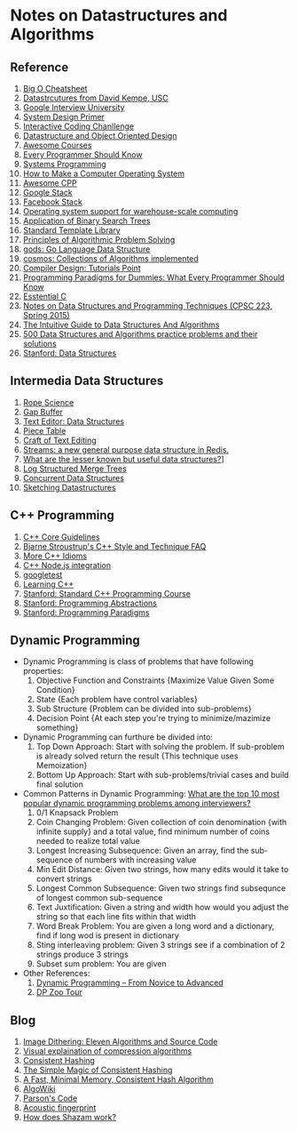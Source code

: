 # Notes on Datastructures and Algorithms

## Reference

1. [Big O Cheatsheet](http://bigocheatsheet.com/)
1. [Datastrcutures from David Kempe, USC](http://www-scf.usc.edu/~csci104/20142/lectures/DataStructures.pdf)
1. [Google Interview University](https://github.com/jgwhite/google-interview-university)
1. [System Design Primer](https://github.com/donnemartin/system-design-primer)
1. [Interactive Coding Chanllenge](https://github.com/donnemartin/interactive-coding-challenges)
1. [Datastructure and Object Oriented Design](http://www-scf.usc.edu/~csci104/20142/lectures/)
1. [Awesome Courses](https://github.com/prakhar1989/awesome-courses#programming-languages--compilers)
1. [Every Programmer Should Know](https://github.com/mr-mig/every-programmer-should-know)
1. [Systems Programming](https://github.com/angrave/SystemProgramming/wiki)
1. [How to Make a Computer Operating System](https://github.com/SamyPesse/How-to-Make-a-Computer-Operating-System)
1. [Awesome CPP](https://github.com/gibsjose/cpp-cheat-sheet)
1. [Google Stack](http://malteschwarzkopf.de/research/assets/google-stack.pdf)
1. [Facebook Stack](http://malteschwarzkopf.de/research/assets/facebook-stack.pdf)
1. [Operating system support for warehouse-scale computing](http://citeseerx.ist.psu.edu/viewdoc/download?doi=10.1.1.722.1768&rep=rep1&type=pdf)
1. [Application of Binary Search Trees](https://stackoverflow.com/questions/2130416/what-are-the-applications-of-binary-trees)
1. [Standard Template Library](http://web.eng.fiu.edu/watsonh/eel3160/Lectures/STL-Lectures.pdf)
1. [Principles of Algorithmic Problem Solving](http://www.csc.kth.se/~jsannemo/slask/main.pdf)
1. [gods: Go Language Data Structure](https://github.com/emirpasic/gods)
1. [cosmos: Collections of Algorithms implemented](https://github.com/OpenGenus/cosmos)
1. [Compiler Design: Tutorials Point](https://www.tutorialspoint.com/compiler_design/index.htm)
1. [Programming Paradigms for Dummies: What Every Programmer Should Know](https://www.info.ucl.ac.be/~pvr/VanRoyChapter.pdf)
1. [Esstential C](http://cslibrary.stanford.edu/101/EssentialC.pdf)
1. [Notes on Data Structures and Programming Techniques (CPSC 223, Spring 2015)](http://cs.yale.edu/homes/aspnes/classes/223/notes.html)
1. [The Intuitive Guide to Data Structures And Algorithms](https://www.interviewcake.com/data-structures-and-algorithms-guide)
1. [500 Data Structures and Algorithms practice problems and their solutions](https://techiedelight.quora.com/500-Data-Structures-and-Algorithms-practice-problems-and-their-solutions?__filter__&__nsrc__=2&__snid3__=1594232728&share=1)
1. [Stanford: Data Structures](https://web.stanford.edu/class/cs166/)

## Intermedia Data Structures

1. [Rope Science](https://github.com/google/xi-editor/blob/master/doc/rope_science/intro.md)
1. [Gap Buffer](https://en.wikipedia.org/wiki/Gap_buffer)
1. [Text Editor: Data Structures](http://www.averylaird.com/programming/editor/2017/09/30/the-piece-table/)
1. [Piece Table](https://en.wikipedia.org/wiki/Piece_table)
1. [Craft of Text Editing](http://www.finseth.com/craft/craft.pdf)
1. [Streams: a new general purpose data structure in Redis.](http://antirez.com/news/114)
1. [What are the lesser known but useful data structures?](https://stackoverflow.com/questions/500607/what-are-the-lesser-known-but-useful-data-structures)]
1. [Log Structured Merge Trees](https://en.wikipedia.org/wiki/Log-structured_merge-tree)
1. [Concurrent Data Structures](https://www.cs.tau.ac.il/~shanir/concurrent-data-structures.pdf)
1. [Sketching Datastructures](http://lkozma.net/blog/sketching-data-structures/)

## C++ Programming

1. [C++ Core Guidelines](https://github.com/isocpp/CppCoreGuidelines/blob/master/CppCoreGuidelines.md)
1. [Bjarne Stroustrup's C++ Style and Technique FAQ](http://www.stroustrup.com/bs_faq2.html#slow-containers)
1. [More C++ Idioms](https://en.wikibooks.org/wiki/More_C%2B%2B_Idioms)
1. [C++ Node.js integration](https://nodeaddons.com/c-processing-from-node-js/)
1. [googletest](https://github.com/google/googletest/blob/master/googlemock/docs/ForDummies.md)
1. [Learning C++](https://blog.tartanllama.xyz/learning-cpp/)
1. [Stanford: Standard C++ Programming Course](http://web.stanford.edu/class/cs106l/lectures.html)
1. [Stanford: Programming Abstractions](https://see.stanford.edu/Course/CS106B)
1. [Stanford: Programming Paradigms](https://see.stanford.edu/Course/CS107)

## Dynamic Programming

- Dynamic Programming is class of problems that have following properties:
    1. Objective Function and Constraints {Maximize Value Given Some Condition}
    1. State {Each problem have control variables}
    1. Sub Structure {Problem can be divided into sub-problems}
    1. Decision Point {At each step you're trying to minimize/mazimize something}
- Dynamic Programming can furthure be divided into:
    1. Top Down Approach: Start with  solving the problem. If sub-problem is already solved return the result {This technique uses Memoization}
    1. Bottom Up Approach: Start with sub-problems/trivial cases and build final solution
- Common Patterns in Dynamic Programming:
[What are the top 10 most popular dynamic programming problems among interviewers?](https://www.quora.com/What-are-the-top-10-most-popular-dynamic-programming-problems-among-interviewers)
    1. 0/1 Knapsack Problem
    1. Coin Changing Problem: Given collection of coin denomination {with infinite supply} and a total value, find minimum number of coins needed to realize total value
    1. Longest Increasing Subsequence: Given an array, find the sub-sequence of numbers with increasing value
    1. Min Edit Distance: Given two strings, how many edits would it take to convert strings
    1. Longest Common Subsequence: Given two strings find subsequnce of longest common sub-sequence
    1. Text Juxtification: Given a string and width how would you adjust the string so that each line fits within that width
    1. Word Break Problem: You are given a long word and a dictionary, find if long wod is present in dictionary
    1. Sting interleaving problem: Given 3 strings see if a combination of 2 strings produce 3 strings
    1. Subset sum problem: You are given
- Other References:
    1. [Dynamic Programming – From Novice to Advanced](https://www.topcoder.com/community/data-science/data-science-tutorials/dynamic-programming-from-novice-to-advanced/)
    1. [DP Zoo Tour](http://blog.ezyang.com/2010/11/dp-zoo-tour/)

## Blog

1. [Image Dithering: Eleven Algorithms and Source Code](http://www.tannerhelland.com/4660/dithering-eleven-algorithms-source-code/)
1. [Visual explaination of compression algorithms](https://unwttng.com/compression-decompressed)
1. [Consistent Hashing](http://www.acodersjourney.com/2017/10/system-design-interview-consistent-hashing/)
1. [The Simple Magic of Consistent Hashing](http://www.paperplanes.de/2011/12/9/the-magic-of-consistent-hashing.html)
1. [A Fast, Minimal Memory, Consistent Hash Algorithm](https://arxiv.org/pdf/1406.2294.pdf)
1. [AlgoWiki](https://github.com/vicky002/AlgoWiki)
1. [Parson's Code](https://en.wikipedia.org/wiki/Parsons_code)
1. [Acoustic fingerprint](https://en.wikipedia.org/wiki/Acoustic_fingerprint)
1. [How does Shazam work?](https://www.acrcloud.com/blog/how-does-shazam-work)